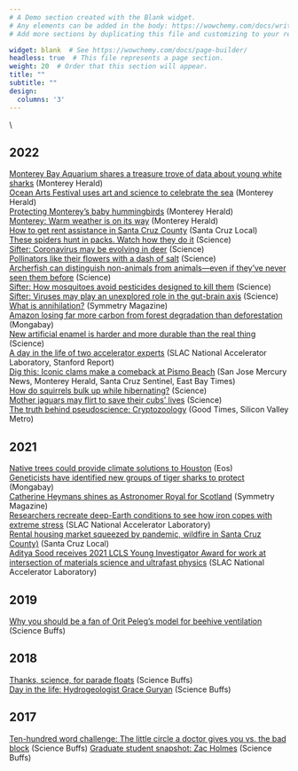 ```yaml
---
# A Demo section created with the Blank widget.
# Any elements can be added in the body: https://wowchemy.com/docs/writing-markdown-latex/
# Add more sections by duplicating this file and customizing to your requirements.

widget: blank  # See https://wowchemy.com/docs/page-builder/
headless: true  # This file represents a page section.
weight: 20  # Order that this section will appear.
title: ""
subtitle: ""
design:
  columns: '3'
---
```


\
## 2022
[Monterey Bay Aquarium shares a treasure trove of data about young white sharks](https://www.montereyherald.com/2022/04/25/monterey-bay-aquarium-shares-a-treasure-trove-of-data-about-young-white-sharks/) (Monterey Herald) \
[Ocean Arts Festival uses art and science to celebrate the sea](https://www.montereyherald.com/2022/04/08/ocean-arts-festival-uses-art-and-science-to-celebrate-the-sea/) (Monterey Herald) \
[Protecting Monterey’s baby hummingbirds](https://www.montereyherald.com/2022/04/05/protecting-montereys-baby-hummingbirds/) (Monterey Herald) \
[Monterey: Warm weather is on its way](https://www.montereyherald.com/2022/04/04/monterey-warm-weather-is-on-its-way/) (Monterey Herald) \
[How to get rent assistance in Santa Cruz County](https://santacruzlocal.org/rent-help/) (Santa Cruz Local) \
[These spiders hunt in packs. Watch how they do it](https://www.science.org/content/article/these-spiders-hunt-packs-watch-how-they-do-it) (Science) \
[Sifter: Coronavirus may be evolving in deer](https://www.science.org/content/article/coronavirus-may-be-evolving-deer) (Science) \
[Pollinators like their flowers with a dash of salt](https://www.science.org/content/article/pollinators-their-flowers-dash-salt) (Science) \
[Archerfish can distinguish non-animals from animals—even if they’ve never seen them before](https://www.science.org/content/article/archerfish-can-distinguish-animals-nonanimals-even-if-they-ve-never-seen-them) (Science) \
[Sifter: How mosquitoes avoid pesticides designed to kill them](https://www.science.org/content/article/how-mosquitoes-avoid-pesticides-designed-kill-them) (Science) \
[Sifter: Viruses may play an unexplored role in the gut-brain axis](https://www.science.org/content/article/viruses-may-play-unexplored-role-gut-brain-axis) (Science) \
[What is annihilation?](https://www.symmetrymagazine.org/article/what-is-annihilation) (Symmetry Magazine) \
[Amazon losing far more carbon from forest degradation than deforestation](https://news.mongabay.com/2022/02/amazon-losing-far-more-carbon-from-forest-degradation-than-deforestation-study/) (Mongabay) \
[New artificial enamel is harder and more durable than the real thing](https://www.science.org/content/article/new-artificial-enamel-harder-and-more-durable-real-thing) (Science) \
[A day in the life of two accelerator experts](https://www6.slac.stanford.edu/news/2022-02-02-day-life-two-accelerator-experts.aspx) (SLAC National Accelerator Laboratory, Stanford Report) \
[Dig this: Iconic clams make a comeback at Pismo Beach](https://graycenwheeler.com/uploads/20220204_SanJoseMerc_Clams.pdf) (San Jose Mercury News, Monterey Herald, Santa Cruz Sentinel, East Bay Times) \
[How do squirrels bulk up while hibernating?](https://www.science.org/content/article/how-do-squirrels-bulk-while-hibernating) (Science) \
[Mother jaguars may flirt to save their cubs’ lives](https://www.science.org/content/article/mother-jaguars-may-flirt-save-their-cubs-lives) (Science) \
[The truth behind pseudoscience: Cryptozoology](https://goodtimes.sc/cover-stories/pseudoscience/) (Good Times, Silicon Valley Metro)

## 2021
[Native trees could provide climate solutions to Houston](https://eos.org/articles/native-super-trees-could-provide-climate-solutions-to-houston) (Eos) \
[Geneticists have identified new groups of tiger sharks to protect](https://news.mongabay.com/2021/11/geneticists-have-identified-new-groups-of-tiger-sharks-to-protect/) (Mongabay) \
[Catherine Heymans shines as Astronomer Royal for Scotland](https://www.symmetrymagazine.org/article/catherine-heymans-shines-as-astronomer-royal-for-scotland) (Symmetry Magazine) \
[Researchers recreate deep-Earth conditions to see how iron copes with extreme stress](https://www6.slac.stanford.edu/news/2021-11-11-researchers-recreate-deep-earth-conditions-see-how-iron-copes-extreme-stress.aspx) (SLAC National Accelerator Laboratory) \
[Rental housing market squeezed by pandemic, wildfire in Santa Cruz County)](https://santacruzlocal.org/2021/10/22/rental-housing-market-squeezed-by-pandemic-wildfire-in-santa-cruz-county/) (Santa Cruz Local) \
[Aditya Sood receives 2021 LCLS Young Investigator Award for work at intersection of materials science and ultrafast physics](https://www6.slac.stanford.edu/news/2021-10-14-aditya-sood-receives-2021-lcls-young-investigator-award) (SLAC National Accelerator Laboratory)

## 2019
[Why you should be a fan of Orit Peleg’s model for beehive ventilation](https://sciencebuffs.org/2019/04/02/why-you-should-be-a-big-fan-of-orit-pelegs-model-for-beehive-ventilation/) (Science Buffs) 

## 2018
[Thanks, science, for parade floats](https://sciencebuffs.org/2018/11/21/thanksgiving-thanksscience-thanks-for-parade-floats/) (Science Buffs) \
[Day in the life: Hydrogeologist Grace Guryan](https://sciencebuffs.org/2018/07/02/day-in-the-life-grace-guryan/) (Science Buffs)

## 2017
[Ten-hundred word challenge: The little circle a doctor gives you vs. the bad block](https://sciencebuffs.org/2017/12/07/ten-hundred-word-challenge-part-6/) (Science Buffs)
[Graduate student snapshot: Zac Holmes](https://sciencebuffs.org/2017/11/21/graduate-student-snapshot-zac-holmes/) (Science Buffs)
